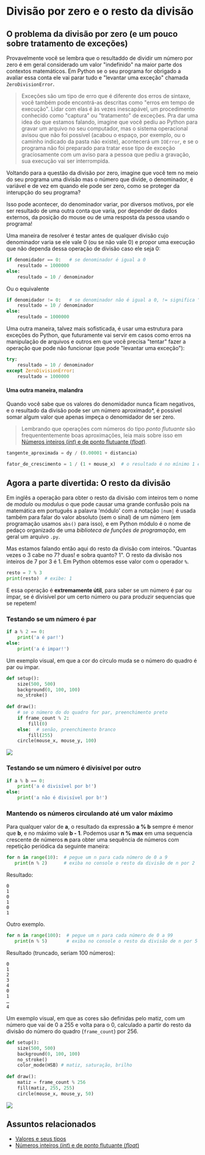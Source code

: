 # Divisão por zero e o resto da divisão

## O problema da divisão por zero (e um pouco sobre tratamento de exceções)

Provavelmente você se lembra que o resultaddo de dividir um número por zero é em geral considerado um valor "indefinido" na maior parte dos contextos matemáticos. Em Python se o seu programa for obrigado a avaliar essa conta ele vai parar tudo e "levantar uma exceção" chamada `ZeroDivisionError`.

> Exceções são um tipo de erro que é diferente dos erros de sintaxe, você também pode encontrá-as descritas como "erros em tempo de execução". Lidar com elas é às vezes inescapável, um procedimento conhecido como "captura" ou "tratamento" de exceções. Pra dar uma idea do que estamos falando, imagine que você pediu ao Python para gravar um arquivo no seu computador, mas o sistema operacional avisou que não foi possível (acabou o espaço, por exemplo, ou o caminho indicado da pasta não existe), acontecerá um `IOError`, e se o programa não foi preparado para tratar esse tipo de exceção graciosamente com um aviso para a pessoa que pediu a gravação, sua execução vai ser interrompida.

Voltando para a questão da divisão por zero, imagine que você tem no meio do seu programa uma divisão mas o número que divide, o denominador, é variável e de vez em quando ele pode ser zero, como se proteger da interupção do seu programa?

Isso pode acontecer, do denominador variar, por diversos motivos, por ele ser resultado de uma outra conta que varia, por depender de dados externos, da posição do mouse ou de uma resposta da pessoa usando o programa!

Uma maneira de resolver é testar antes de qualquer divisão cujo denominador varia se ele vale 0 (ou se não vale 0) e propor uma execução que não dependa dessa operação de divisão caso ele seja 0:

```python
if denomidador == 0:   # se denominador é igual a 0
    resultado = 1000000 
else:
    resultado = 10 / denominador
```
Ou o equivalente

```python
if denomidador != 0:   # se denominador não é igual a 0, != significa "é diferente de"
    resultado = 10 / denominador
else:
    resultado = 1000000
```

Uma outra maneira, talvez mais sofisticada, é usar uma estrutura para exceções do Python, que futuramente vai servir em casos como erros na manipulação de arquivos e outros em que você precisa "tentar" fazer a operação que pode não funcionar (que pode "levantar uma exceção"):

```python
try:
    resultado = 10 / denominador
except ZeroDivisionError:
    resultado = 1000000
```
#### Uma outra maneira, malandra

Quando você sabe que os valores do denomidador nunca ficam negativos, e o resultado da divisão pode ser um número aproximado*, é possível somar algum valor que apenas impeça o denomidador de ser zero.

> Lembrando que operações com números do tipo *ponto flutuante* são frequententemente boas aproximações, leia mais sobre isso em [Números inteiros (*int*) e de ponto flutuante (*float*)](numeros.md).


```python
tangente_aproximada = dy / (0.00001 + distancia)

fator_de_crescimento = 1 / (1 + mouse_x)  # o resultado é no mínimo 1 e sem divisão por zero pois mouse_x nunca fica negativo
```

## Agora a parte divertida: O resto da divisão

Em inglês a operação para obter o resto da divisão com inteiros tem o nome de *modulo* ou *modulus* o que pode causar uma grande confusão pois na matemática em português a palavra 'módulo' com a notação `|num|` é usada também para falar do valor absoluto (sem o sinal) de um número (em programação usamos `abs()` para isso), e em Python módulo é o nome de pedaço organizado de uma *biblioteca de funções de programação*, em geral um arquivo `.py`.

Mas estamos falando então aqui do resto da divisão com inteiros. "Quantas vezes o 3 cabe no 7? duas! e sobra quanto? 1".
O resto da divisão nos inteiros de 7 por 3 é 1. Em Python obtemos esse valor com o operador `%`.

```python
resto = 7 % 3
print(resto)  # exibe: 1
```
E essa operação é **extremamente útil**, para saber se um número é par ou ímpar, se é divisível por um certo número ou para produzir sequencias que se repetem!

### Testando se um número é par
```python
if a % 2 == 0:
    print('a é par!')
else:
    print('a é impar!')
```

Um exemplo visual, em que a cor do círculo muda se o número do quadro é par ou impar.

```python
def setup():
    size(500, 500)
    background(0, 100, 100)
    no_stroke()  
    
def draw():
    # se o número do do quadro for par, preenchimento preto
    if frame_count % 2:
        fill(0)
    else:  # senão, preenchimento branco
        fill(255)
    circle(mouse_x, mouse_y, 100)
```

![](assets/resto_da_divisao.png)

### Testando se um número é divisível por outro
```python
if a % b == 0:
    print('a é divisível por b!')
else:
    print('a não é divisível por b!')
```
### Mantendo os números circulando até um valor máximo

Para qualquer valor de **a**, o resultado da expressão **a % b** sempre é menor que **b**, e no máximo vale **b - 1**.
Podemos usar **n % max** em uma sequencia crescente de números **n** para obter uma sequência de números com repetição periódica da seguinte maneira:

```python
for n in range(10):  # pegue um n para cada número de 0 a 9
   print(n % 2)      # exiba no console o resto da divisão de n por 2
```
Resultado:
```
0
1
0
1
0
1
```
Outro exemplo.
```python
for n in range(100):  # pegue um n para cada número de 0 a 99
   print(n % 5)       # exiba no console o resto da divisão de n por 5
```
Resultado (truncado, seriam 100 números):
```
0
1
2
3
4
0
1
…
4
```
Um exemplo visual, em que as cores são definidas pelo matiz, com um número que vai de 0 a 255 e volta para o 0, calculado a partir do resto da divisão do número do quadro (`frame_count`) por 256.

```python
def setup():
    size(500, 500)
    background(0, 100, 100)
    no_stroke()
    color_mode(HSB) # matiz, saturação, brilho
    
def draw():
    matiz = frame_count % 256
    fill(matiz, 255, 255)
    circle(mouse_x, mouse_y, 50)
```

![](assets/resto_divisao_256.png)

## Assuntos relacionados

- [Valores e seus tipos](tipagem_py.md)
- [Números inteiros (*int*) e de ponto flutuante (*float*)](numeros.md)

